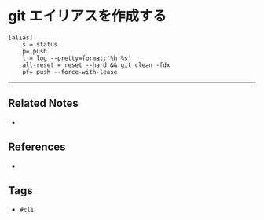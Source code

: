 # git エイリアスを作成する
```
[alias]
    s = status
	p= push
	l = log --pretty=format:'%h %s'
	all-reset = reset --hard && git clean -fdx
	pf= push --force-with-lease
```

---
## Related Notes
- 

## References
- 

## Tags
- `#cli` 